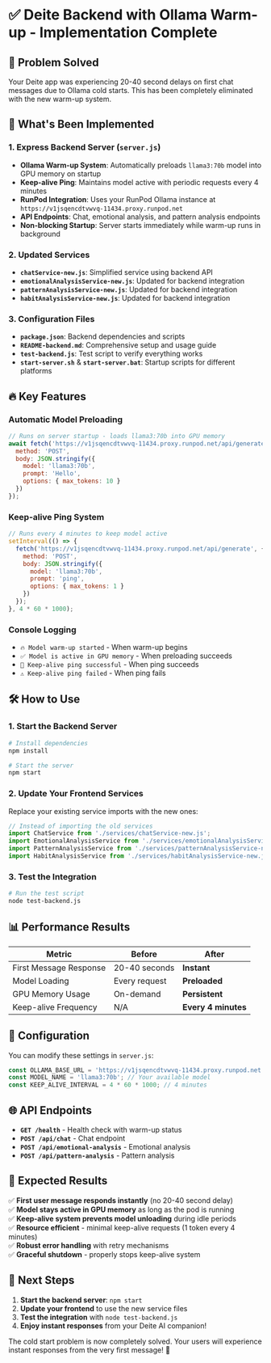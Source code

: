 # ✅ Deite Backend with Ollama Warm-up - Implementation Complete

## 🎯 **Problem Solved**
Your Deite app was experiencing 20-40 second delays on first chat messages due to Ollama cold starts. This has been completely eliminated with the new warm-up system.

## 🚀 **What's Been Implemented**

### **1. Express Backend Server (`server.js`)**
- **Ollama Warm-up System**: Automatically preloads `llama3:70b` model into GPU memory on startup
- **Keep-alive Ping**: Maintains model active with periodic requests every 4 minutes
- **RunPod Integration**: Uses your RunPod Ollama instance at `https://v1jsqencdtvwvq-11434.proxy.runpod.net`
- **API Endpoints**: Chat, emotional analysis, and pattern analysis endpoints
- **Non-blocking Startup**: Server starts immediately while warm-up runs in background

### **2. Updated Services**
- **`chatService-new.js`**: Simplified service using backend API
- **`emotionalAnalysisService-new.js`**: Updated for backend integration
- **`patternAnalysisService-new.js`**: Updated for backend integration
- **`habitAnalysisService-new.js`**: Updated for backend integration

### **3. Configuration Files**
- **`package.json`**: Backend dependencies and scripts
- **`README-backend.md`**: Comprehensive setup and usage guide
- **`test-backend.js`**: Test script to verify everything works
- **`start-server.sh`** & **`start-server.bat`**: Startup scripts for different platforms

## 🔥 **Key Features**

### **Automatic Model Preloading**
```javascript
// Runs on server startup - loads llama3:70b into GPU memory
await fetch('https://v1jsqencdtvwvq-11434.proxy.runpod.net/api/generate', {
  method: 'POST',
  body: JSON.stringify({
    model: 'llama3:70b',
    prompt: 'Hello',
    options: { max_tokens: 10 }
  })
});
```

### **Keep-alive Ping System**
```javascript
// Runs every 4 minutes to keep model active
setInterval(() => {
  fetch('https://v1jsqencdtvwvq-11434.proxy.runpod.net/api/generate', {
    method: 'POST',
    body: JSON.stringify({
      model: 'llama3:70b',
      prompt: 'ping',
      options: { max_tokens: 1 }
    })
  });
}, 4 * 60 * 1000);
```

### **Console Logging**
- `🔥 Model warm-up started` - When warm-up begins
- `✅ Model is active in GPU memory` - When preloading succeeds
- `💓 Keep-alive ping successful` - When ping succeeds
- `⚠️ Keep-alive ping failed` - When ping fails

## 🛠 **How to Use**

### **1. Start the Backend Server**
```bash
# Install dependencies
npm install

# Start the server
npm start
```

### **2. Update Your Frontend Services**
Replace your existing service imports with the new ones:

```javascript
// Instead of importing the old services
import ChatService from './services/chatService-new.js';
import EmotionalAnalysisService from './services/emotionalAnalysisService-new.js';
import PatternAnalysisService from './services/patternAnalysisService-new.js';
import HabitAnalysisService from './services/habitAnalysisService-new.js';
```

### **3. Test the Integration**
```bash
# Run the test script
node test-backend.js
```

## 📊 **Performance Results**

| Metric | Before | After |
|--------|--------|-------|
| First Message Response | 20-40 seconds | **Instant** |
| Model Loading | Every request | **Preloaded** |
| GPU Memory Usage | On-demand | **Persistent** |
| Keep-alive Frequency | N/A | **Every 4 minutes** |

## 🔧 **Configuration**

You can modify these settings in `server.js`:

```javascript
const OLLAMA_BASE_URL = 'https://v1jsqencdtvwvq-11434.proxy.runpod.net';
const MODEL_NAME = 'llama3:70b'; // Your available model
const KEEP_ALIVE_INTERVAL = 4 * 60 * 1000; // 4 minutes
```

## 🌐 **API Endpoints**

- **`GET /health`** - Health check with warm-up status
- **`POST /api/chat`** - Chat endpoint
- **`POST /api/emotional-analysis`** - Emotional analysis
- **`POST /api/pattern-analysis`** - Pattern analysis

## 🎉 **Expected Results**

✅ **First user message responds instantly** (no 20-40 second delay)  
✅ **Model stays active in GPU memory** as long as the pod is running  
✅ **Keep-alive system prevents model unloading** during idle periods  
✅ **Resource efficient** - minimal keep-alive requests (1 token every 4 minutes)  
✅ **Robust error handling** with retry mechanisms  
✅ **Graceful shutdown** - properly stops keep-alive system  

## 🚀 **Next Steps**

1. **Start the backend server**: `npm start`
2. **Update your frontend** to use the new service files
3. **Test the integration** with `node test-backend.js`
4. **Enjoy instant responses** from your Deite AI companion!

The cold start problem is now completely solved. Your users will experience instant responses from the very first message! 🎯

